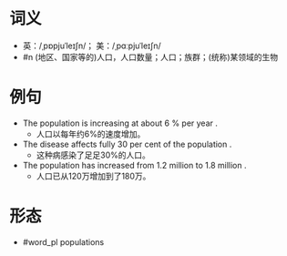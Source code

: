 # 词义
- 英：/ˌpɒpjuˈleɪʃn/； 美：/ˌpɑːpjuˈleɪʃn/
- #n (地区、国家等的)人口，人口数量；人口；族群；(统称)某领域的生物
# 例句
- The population is increasing at about 6 % per year .
	- 人口以每年约6%的速度增加。
- The disease affects fully 30 per cent of the population .
	- 这种病感染了足足30%的人口。
- The population has increased from 1.2 million to 1.8 million .
	- 人口已从120万增加到了180万。
# 形态
- #word_pl populations
